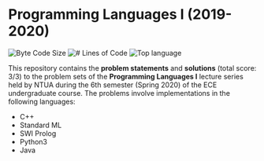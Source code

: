# Programming Languages I (2019-2020)

<p align="left">
	<img alt="Byte Code Size" src="https://img.shields.io/github/languages/code-size/d-dimos/Multimedia-NTUA?color=blue" />
	<img alt="# Lines of Code" src="https://img.shields.io/tokei/lines/github/d-dimos/Multimedia-NTUA?color=red" />
	<img alt="Top language" src="https://img.shields.io/github/languages/top/d-dimos/Multimedia-NTUA?color=green" />
</p>

This repository contains the **problem statements** and **solutions** (total score: 3/3) to the problem sets of the **Programming Languages I** lecture series held by NTUA during the 6th semester (Spring 2020) of the ECE undergraduate course. The problems involve implementations in the following languages:

- C++
- Standard ML
- SWI Prolog
- Python3
- Java
